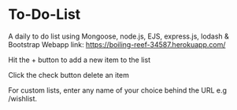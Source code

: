 # To-Do-List
A daily to do list using Mongoose, node.js, EJS, express.js, lodash & Bootstrap
Webapp link: https://boiling-reef-34587.herokuapp.com/

Hit the + button to add a new item to the list

Click the check button delete an item

For custom lists, enter any name of your choice behind the URL e.g /wishlist.
